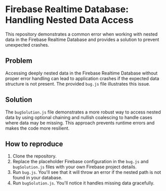 # Firebase Realtime Database: Handling Nested Data Access

This repository demonstrates a common error when working with nested data in the Firebase Realtime Database and provides a solution to prevent unexpected crashes.

## Problem

Accessing deeply nested data in the Firebase Realtime Database without proper error handling can lead to application crashes if the expected data structure is not present.  The provided `bug.js` file illustrates this issue.

## Solution

The `bugSolution.js` file demonstrates a more robust way to access nested data by using optional chaining and nullish coalescing to handle cases where data may be missing. This approach prevents runtime errors and makes the code more resilient.

## How to reproduce

1. Clone the repository.
2.  Replace the placeholder Firebase configuration in the `bug.js` and `bugSolution.js` files with your own Firebase project details.
3. Run `bug.js`.  You'll see that it will throw an error if the nested path is not found in your database.
4. Run `bugSolution.js`. You'll notice it handles missing data gracefully.
